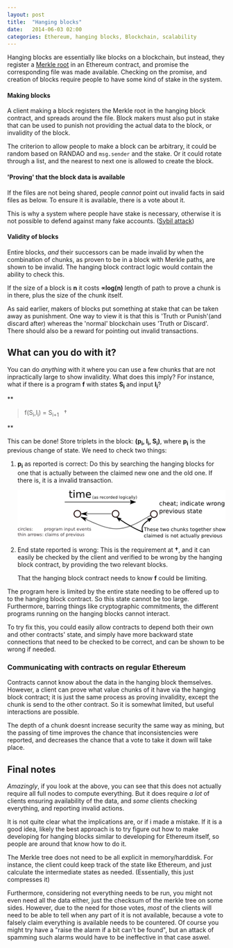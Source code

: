 ```yaml
---
layout: post
title:  "Hanging blocks"
date:   2014-06-03 02:00
categories: Ethereum, hanging blocks, Blockchain, scalability
---
```


Hanging blocks are essentially like blocks on a blockchain, but instead, they
register a [Merkle root](https://en.wikipedia.org/wiki/Merkle_tree) in an
Ethereum contract, and promise the corresponding file was made available.
Checking on the promise, and creation of blocks require people to have some kind
of stake in the system.

#### Making blocks
A client making a block registers the Merkle root in the hanging block contract,
and spreads around the file. Block makers must also
put in stake that can be used to punish not providing the actual data to the 
block, or invalidity of the block.

The criterion to allow people to make a block can be arbitrary, it could be
random based on RANDAO and `msg.sender` and the stake. Or it could rotate
through a list, and the nearest to next one is allowed to create the block.

#### 'Proving' that the block data is available
If the files are not being shared, people *cannot* point out invalid facts in
said files as below. To ensure it is available, there is a vote about it.

This is why a system where people have stake is necessary, otherwise it is
not possible to defend against many fake accounts.
([Sybil attack](https://en.wikipedia.org/wiki/Sybil_attack))

#### Validity of blocks
Entire blocks, *and* their successors can be made invalid by when the 
combination of chunks, as proven to be in a block with Merkle paths, are shown
to be invalid. The hanging block contract logic would contain the ability to
check this.

If the size of a block is **n** it costs **&propto;log(n)** length of path to
prove a chunk is in there, plus the size of the chunk itself.

As said earlier, makers of blocks put something at stake that can be taken away
as punishment. One way to view it is that this is 'Truth or Punish'(and discard 
after) whereas the 'normal' blockchain uses 'Truth or Discard'. There should
also be a reward for pointing out invalid transactions.

## What can you do with it?
You can do *anything* with it where you can use a few chunks that are not
inpractically large to show invalidity. What does this imply? For instance,
what if there is a program **f** with states **S<sub>i</sub>** and 
input **I<sub>i</sub>**?

**<blockquote>f(S<sub>i</sub>,I<sub>i</sub>) = S<sub>i+1</sub> &nbsp;&nbsp;&dagger;
</blockquote>**

This can be done! Store triplets in the block:
**(p<sub>i</sub>, I<sub>i</sub>, S<sub>i</sub>)**, where **p<sub>i</sub>** is the
previous change of state. We need to check two things:

1. **p<sub>i</sub>** as reported is correct: Do this by searching the hanging
   blocks for one that is actually between the
   claimed new one and the old one. If there is, it is a invalid transaction.

   <img src="/blog/parts/wrong_prev.png" alt="Diagram illustrating (1)">

2. End state reported is wrong: This is the requirement at **&dagger;**, and it
   can easily be checked by the client and verified to be wrong by the hanging
   block contract, by providing the two relevant blocks.

   That the hanging block contract needs to know **f** could be limiting.

The program here is limited by the entire state needing to be offered up to
to the hanging block contract. So this state cannot be too large. Furthermore,
barring things like cryptographic commitments, the different programs running
on the hanging blocks cannot interact.

To try fix this, you could easily allow contracts to depend both their own and
other contracts' state, and simply have more backward state connections that
need to be checked to be correct, and can be shown to be wrong if needed.

### Communicating with contracts on regular Ethereum
Contracts cannot know about the data in the hanging block themselves. However,
a client can prove what value chunks of it have via the hanging block contract;
it is just the same process as proving invalidity, except the chunk is send
to the other contract. So it is somewhat limited, but useful interactions are
possible.

The depth of a chunk doesnt increase security the same way as mining, but the
passing of time improves the chance that inconsistencies were reported, and
decreases the chance that a vote to take it down will take place.

## Final notes
*Amazingly*, if you look at the above, you can see that this does not actually
require all full nodes to compute everything. But it does require *a lot* of
clients ensuring availability of the data, and *some* clients checking
everything, and reporting invalid actions.

It is not quite clear what the implications are, or if i made a mistake. If it is
a good idea, likely the best approach is to try figure out how to make 
developing for hanging blocks similar to developing for Ethereum itself, so
people are around that know how to do it.

The Merkle tree does not need to be all explicit in memory/harddisk. For
instance, the client could keep track of the state like Ethereum, and just
calculate the intermediate states as needed.
(Essentially, this just compresses it)

Furthermore, considering not everything needs to be run, you might not even need
all the data either, just the checksum of the merkle tree on some sides. 
However, due to the need for those votes, *most* of the clients will need to be
able to tell when any part of it is not available, because a vote to falsely
claim everything is available needs to be countered. Of course you might
try have a "raise the alarm if a bit can't be found", but an attack of spamming
such alarms would have to be ineffective in that case aswel.
